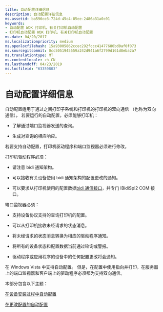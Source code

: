 ```yaml
---
title: 自动配置详细信息
description: 自动配置详细信息
ms.assetid: ba596ce3-724d-45c4-85ee-2486a31a0c01
keywords:
- 自动配置 WDK 打印机，有关打印机自动配置
- 打印机自动配置 WDK 打印机，有关打印机自动配置
ms.date: 04/20/2017
ms.localizationpriority: medium
ms.openlocfilehash: 15a93005862ccec292fccc41477680bd0af0f073
ms.sourcegitcommit: 0cc5051945559a242d941a6f2799d161d8eba2a7
ms.translationtype: MT
ms.contentlocale: zh-CN
ms.lasthandoff: 04/23/2019
ms.locfileid: "63350803"
---
```

# <a name="autoconfiguration-details"></a>自动配置详细信息


自动配置适用于通过之间打印子系统和打印机的打印机的双向通信 （也称为双向通信）。 若要运行的自动配置，必须能够打印机：

-   了解通过端口监视器发送的查询。

-   生成对查询的相应响应。

若要支持自动配置，打印机驱动程序和端口监视器必须进行修改。

打印机驱动程序必须：

-   请注意 bidi 通知架构。

-   可以接收有关设备使用 bidi 通知架构的配置更改的通知。

-   可以要求从打印机使用的配置数据[bidi 通信接口](https://msdn.microsoft.com/library/windows/hardware/ff545163)，并专门 IBidiSpl2 COM 接口。

端口监视器必须：

-   支持设备协议支持的查询打印机的配置。

-   可以从打印机接收未经请求的状态消息。

-   将未经请求的状态消息转换为相应的驱动程序通知。

-   将所有的设备状态和配置数据当前通过轮询或警报。

-   驱动程序或应用程序的设备中的任何配置更改将会通知。

在 Windows Vista 中支持自动配置。 但是，在配置中使用指向并打印，在服务器上的端口监视器和客户端上的驱动程序必须都为支持双向通信。

本部分包含以下主题：

[在设备安装过程中自动配置](autoconfiguration-during-device-installation.md)

[在更改配置的自动配置](autoconfiguration-during-configuration-change.md)

 

 




